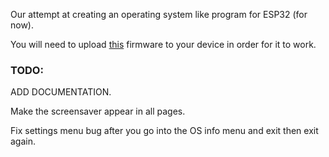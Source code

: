 Our attempt at creating an operating system like program for ESP32 (for now).

You will need to upload [this](https://github.com/russhughes/st7789_mpy) firmware to your device in order for it to work.

<h3>TODO:</h3>

ADD DOCUMENTATION.

Make the screensaver appear in all pages.

Fix settings menu bug after you go into the OS info menu and exit then exit again.
